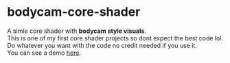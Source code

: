 # bodycam-core-shader

A simle core shader with **bodycam style visuals**.<br/>
This is one of my first core shader projects so dont expect the best code lol.<br/>
Do whatever you want with the code no credit needed if you use it.<br/>
You can see a demo [here](https://www.youtube.com/watch?v=PmU2utUiBm8).
